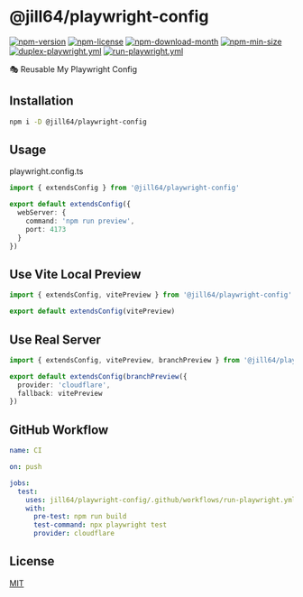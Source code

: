 <!----- BEGIN GHOST DOCS HEADER ----->

# @jill64/playwright-config


<!----- BEGIN GHOST DOCS BADGES ----->
<a href="https://npmjs.com/package/@jill64/playwright-config"><img src="https://img.shields.io/npm/v/@jill64/playwright-config" alt="npm-version" /></a> <a href="https://npmjs.com/package/@jill64/playwright-config"><img src="https://img.shields.io/npm/l/@jill64/playwright-config" alt="npm-license" /></a> <a href="https://npmjs.com/package/@jill64/playwright-config"><img src="https://img.shields.io/npm/dm/@jill64/playwright-config" alt="npm-download-month" /></a> <a href="https://npmjs.com/package/@jill64/playwright-config"><img src="https://img.shields.io/bundlephobia/min/@jill64/playwright-config" alt="npm-min-size" /></a> <a href="https://github.com/jill64/playwright-config/actions/workflows/duplex-playwright.yml"><img src="https://github.com/jill64/playwright-config/actions/workflows/duplex-playwright.yml/badge.svg" alt="duplex-playwright.yml" /></a> <a href="https://github.com/jill64/playwright-config/actions/workflows/run-playwright.yml"><img src="https://github.com/jill64/playwright-config/actions/workflows/run-playwright.yml/badge.svg" alt="run-playwright.yml" /></a>
<!----- END GHOST DOCS BADGES ----->


🎭 Reusable My Playwright Config

<!----- END GHOST DOCS HEADER ----->

## Installation

```sh
npm i -D @jill64/playwright-config
```

## Usage

playwright.config.ts

```ts
import { extendsConfig } from '@jill64/playwright-config'

export default extendsConfig({
  webServer: {
    command: 'npm run preview',
    port: 4173
  }
})
```

## Use Vite Local Preview

```ts
import { extendsConfig, vitePreview } from '@jill64/playwright-config'

export default extendsConfig(vitePreview)
```

## Use Real Server

```ts
import { extendsConfig, vitePreview, branchPreview } from '@jill64/playwright-config'

export default extendsConfig(branchPreview({
  provider: 'cloudflare',
  fallback: vitePreview
})
```

## GitHub Workflow

```yml
name: CI

on: push

jobs:
  test:
    uses: jill64/playwright-config/.github/workflows/run-playwright.yml@v2.1.0
    with:
      pre-test: npm run build
      test-command: npx playwright test
      provider: cloudflare
```

<!----- BEGIN GHOST DOCS FOOTER ----->

## License

[MIT](LICENSE)

<!----- END GHOST DOCS FOOTER ----->
